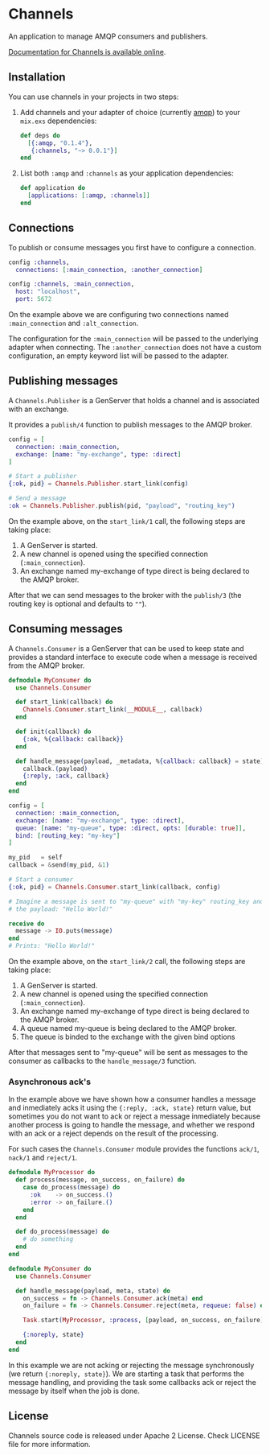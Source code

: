 # Channels

An application to manage AMQP consumers and publishers.

[Documentation for Channels is available online](http://hexdocs.pm/channels/).

## Installation

You can use channels in your projects in two steps:

1. Add channels and your adapter of choice (currently [amqp](https://github.com/pma/amqp)) to your `mix.exs` dependencies:

    ```elixir
    def deps do
      [{:amqp, "0.1.4"},
       {:channels, "~> 0.0.1"}]
    end
    ```

2. List both `:amqp` and `:channels` as your application dependencies:

    ```elixir
    def application do
      [applications: [:amqp, :channels]]
    end
    ```

## Connections

To publish or consume messages you first have to configure a connection.

```elixir
config :channels,
  connections: [:main_connection, :another_connection]

config :channels, :main_connection,
  host: "localhost",
  port: 5672
```

On the example above we are configuring two connections named `:main_connection`
and `:alt_connection`.

The configuration for the `:main_connection` will be passed to the underlying adapter when connecting.
The `:another_connection` does not have a custom configuration, an empty keyword list will be passed to the adapter.

## Publishing messages

A `Channels.Publisher` is a GenServer that holds a channel and is associated with an exchange.

It provides a `publish/4` function to publish messages to the AMQP broker.

```elixir
config = [
  connection: :main_connection,
  exchange: [name: "my-exchange", type: :direct]
]

# Start a publisher
{:ok, pid} = Channels.Publisher.start_link(config)

# Send a message
:ok = Channels.Publisher.publish(pid, "payload", "routing_key")
```

On the example above, on the `start_link/1` call, the following steps are taking place:

  1. A GenServer is started.
  2. A new channel is opened using the specified connection (`:main_connection`).
  3. An exchange named my-exchange of type direct is being declared to the AMQP broker.

After that we can send messages to the broker with the `publish/3` (the routing key is optional and defaults to `""`).

## Consuming messages

A `Channels.Consumer` is a GenServer that can be used to keep state and provides a
standard interface to execute code when a message is received from the AMQP broker.

```elixir
defmodule MyConsumer do
  use Channels.Consumer

  def start_link(callback) do
    Channels.Consumer.start_link(__MODULE__, callback)
  end

  def init(callback) do
    {:ok, %{callback: callback}}
  end

  def handle_message(payload, _metadata, %{callback: callback} = state) do
    callback.(payload)
    {:reply, :ack, callback}
  end
end

config = [
  connection: :main_connection,
  exchange: [name: "my-exchange", type: :direct],
  queue: [name: "my-queue", type: :direct, opts: [durable: true]],
  bind: [routing_key: "my-key"]
]

my_pid   = self
callback = &send(my_pid, &1)

# Start a consumer
{:ok, pid} = Channels.Consumer.start_link(callback, config)

# Imagine a message is sent to "my-queue" with "my-key" routing_key and with
# the payload: "Hello World!"

receive do
  message -> IO.puts(message)
end
# Prints: "Hello World!"
```

On the example above, on the `start_link/2` call, the following steps are taking place:

  1. A GenServer is started.
  2. A new channel is opened using the specified connection (`:main_connection`).
  3. An exchange named my-exchange of type direct is being declared to the AMQP broker.
  4. A queue named my-queue is being declared to the AMQP broker.
  5. The queue is binded to the exchange with the given bind options

After that messages sent to "my-queue" will be sent as messages to the consumer
as callbacks to the `handle_message/3` function.

### Asynchronous ack's

In the example above we have shown how a consumer handles a message and inmediately acks it using the `{:reply, :ack, state}` return value, but sometimes you do not want to ack or reject a message inmediately because another process is going to handle the message, and whether we respond with an ack or a reject depends on the result of the processing.

For such cases the `Channels.Consumer` module provides the functions `ack/1`, `nack/1` and `reject/1`.

```elixir
defmodule MyProcessor do
  def process(message, on_success, on_failure) do
    case do_process(message) do
      :ok    -> on_success.()
      :error -> on_failure.()
    end
  end

  def do_process(message) do
    # do something
  end
end

defmodule MyConsumer do
  use Channels.Consumer

  def handle_message(payload, meta, state) do
    on_success = fn -> Channels.Consumer.ack(meta) end
    on_failure = fn -> Channels.Consumer.reject(meta, requeue: false) end

    Task.start(MyProcessor, :process, [payload, on_success, on_failure])

    {:noreply, state}
  end
end
```

In this example we are not acking or rejecting the message synchronously (we return `{:noreply, state}`). We are starting a task that performs the message handling, and providing the task some callbacks ack or reject the message by itself when the job is done.

## License

Channels source code is released under Apache 2 License.
Check LICENSE file for more information.
